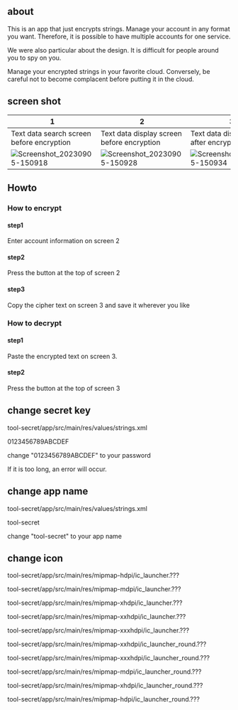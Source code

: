 ## about
This is an app that just encrypts strings.
Manage your account in any format you want.
Therefore, it is possible to have multiple accounts for one service.

We were also particular about the design.
It is difficult for people around you to spy on you.

Manage your encrypted strings in your favorite cloud.
Conversely, be careful not to become complacent before putting it in the cloud.

## screen shot
|1|2|3|
|---|---|---|
|Text data search screen before encryption|Text data display screen before encryption|Text data display screen after encryption|
|![Screenshot_20230905-150918](https://github.com/8suzuran8/tool-secret/assets/95464364/9bda216c-212f-4284-acf2-86fb5dc169a6)|![Screenshot_20230905-150928](https://github.com/8suzuran8/tool-secret/assets/95464364/7e624f9f-e323-48b8-a6af-b0fbbf73c7e9)|![Screenshot_20230905-150934](https://github.com/8suzuran8/tool-secret/assets/95464364/d086c451-2978-4ccd-a9b2-1678fb0d9de6)|

## Howto

### How to encrypt
#### step1
Enter account information on screen 2
#### step2
Press the button at the top of screen 2
#### step3
Copy the cipher text on screen 3 and save it wherever you like

### How to decrypt
#### step1
Paste the encrypted text on screen 3.
#### step2
Press the button at the top of screen 3

## change secret key
tool-secret/app/src/main/res/values/strings.xml

<string name="secret_key">0123456789ABCDEF</string>

change "0123456789ABCDEF" to your password

If it is too long, an error will occur.

## change app name
tool-secret/app/src/main/res/values/strings.xml

<string name="app_name">tool-secret</string>

change "tool-secret" to your app name

## change icon
tool-secret/app/src/main/res/mipmap-hdpi/ic_launcher.???

tool-secret/app/src/main/res/mipmap-mdpi/ic_launcher.???

tool-secret/app/src/main/res/mipmap-xhdpi/ic_launcher.???

tool-secret/app/src/main/res/mipmap-xxhdpi/ic_launcher.???

tool-secret/app/src/main/res/mipmap-xxxhdpi/ic_launcher.???



tool-secret/app/src/main/res/mipmap-xxhdpi/ic_launcher_round.???

tool-secret/app/src/main/res/mipmap-xxxhdpi/ic_launcher_round.???

tool-secret/app/src/main/res/mipmap-mdpi/ic_launcher_round.???

tool-secret/app/src/main/res/mipmap-xhdpi/ic_launcher_round.???

tool-secret/app/src/main/res/mipmap-hdpi/ic_launcher_round.???
